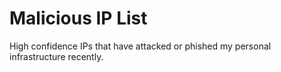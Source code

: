 # Malicious IP List
High confidence IPs that have attacked or phished my personal infrastructure recently.
